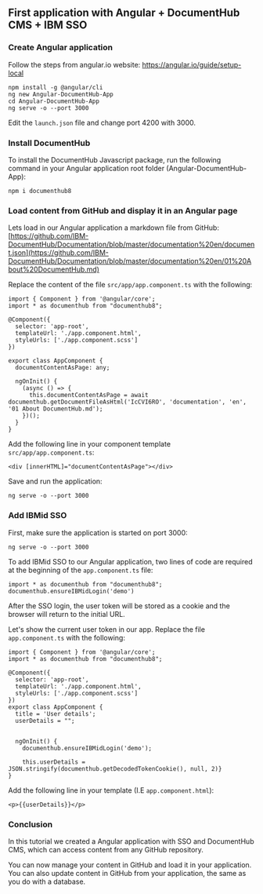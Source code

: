 ## First application with Angular + DocumentHub CMS + IBM SSO

### Create Angular application

Follow the steps from angular.io website: https://angular.io/guide/setup-local

```
npm install -g @angular/cli
ng new Angular-DocumentHub-App
cd Angular-DocumentHub-App
ng serve -o --port 3000
```

Edit the ```launch.json``` file and change port 4200 with 3000.


### Install DocumentHub

To install the DocumentHub Javascript package, run the following command in your Angular application root folder (Angular-DocumentHub-App):

```
npm i documenthub8
```


### Load content from GitHub and display it in an Angular page

Lets load in our Angular application a markdown file from GitHub: [https://github.com/IBM-DocumentHub/Documentation/blob/master/documentation%20en/document.json](https://github.com/IBM-DocumentHub/Documentation/blob/master/documentation%20en/01%20About%20DocumentHub.md)

Replace the content of the file ```src/app/app.component.ts``` with the following:

```
import { Component } from '@angular/core';
import * as documenthub from "documenthub8";

@Component({
  selector: 'app-root',
  templateUrl: './app.component.html',
  styleUrls: ['./app.component.scss']
})

export class AppComponent {
  documentContentAsPage: any;

  ngOnInit() {
    (async () => {
      this.documentContentAsPage = await documenthub.getDocumentFileAsHtml('IcCVI6RO', 'documentation', 'en', '01 About DocumentHub.md');
    })();
  }
}
```

Add the following line in your component template ```src/app/app.component.ts```:

```
<div [innerHTML]="documentContentAsPage"></div>
```

Save and run the application:

```
ng serve -o --port 3000
```

### Add IBMid SSO

First, make sure the application is started on port 3000:

```
ng serve -o --port 3000
```

To add IBMid SSO to our Angular application, two lines of code are required at the beginning of the ```app.component.ts``` file:

```
import * as documenthub from "documenthub8";
documenthub.ensureIBMidLogin('demo')
```

After the SSO login, the user token will be stored as a cookie and the browser will return to the initial URL.

Let's show the current user token in our app. Replace the file ```app.component.ts``` with the following:

```
import { Component } from '@angular/core';
import * as documenthub from "documenthub8";

@Component({
  selector: 'app-root',
  templateUrl: './app.component.html',
  styleUrls: ['./app.component.scss']
})
export class AppComponent {
  title = 'User details';
  userDetails = "";


  ngOnInit() {
    documenthub.ensureIBMidLogin('demo');
    
    this.userDetails = JSON.stringify(documenthub.getDecodedTokenCookie(), null, 2)}
}
```

Add the following line in your template (I.E ```app.component.html```):
```
<p>{{userDetails}}</p>
```

### Conclusion

In this tutorial we created a Angular application with SSO and DocumentHub CMS, which can access content from any GitHub repository.

You can now manage your content in GitHub and load it in your application. You can also update content in GitHub from your application, the same as you do with a database.
